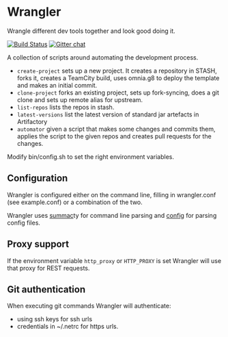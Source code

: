 Wrangler
========

Wrangle different dev tools together and look good doing it.

[![Build Status](https://magnum.travis-ci.com/CommBank/wrangler.svg?token=A3xq7fpHLyey1yCrNASy&branch=master)](https://magnum.travis-ci.com/CommBank/wrangler)
[![Gitter chat](https://badges.gitter.im/CommBank/wrangler.png)](https://gitter.im/CommBank/wrangler)

A collection of scripts around automating the development process.

* `create-project` sets up a new project. It creates a repository in STASH, forks it, creates a TeamCity build, uses omnia.g8 to deploy the template and makes an initial commit. 
* `clone-project` forks an existing project, sets up fork-syncing, does a git clone and sets up remote alias for upstream.
* `list-repos` lists the repos in stash.
* `latest-versions` list the latest version of standard jar artefacts in Artifactory
* `automator` given a script that makes some changes and commits them, applies the script to the given repos and creates pull requests for the changes.

Modify bin/config.sh to set the right environment variables.

Configuration
-------------

Wrangler is configured either on the command line, filling in wrangler.conf (see example.conf) or a combination of the two.

Wrangler uses [summac](https://github.com/quantifind/Sumac)ty for command line parsing and [config](https://github.com/typesafehub/config) for parsing config files.


Proxy support
-------------

If the environment variable `http_proxy` or `HTTP_PROXY` is set Wrangler will use that proxy for REST requests.


Git authentication
-------------------

When executing git commands Wrangler will authenticate:

* using ssh keys for ssh urls
* credentials in ~/.netrc for https urls.

